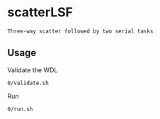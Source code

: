 scatterLSF
==========

    Three-way scatter followed by two serial tasks


Usage
-----

Validate the WDL

    0/validate.sh

Run

    0/run.sh
